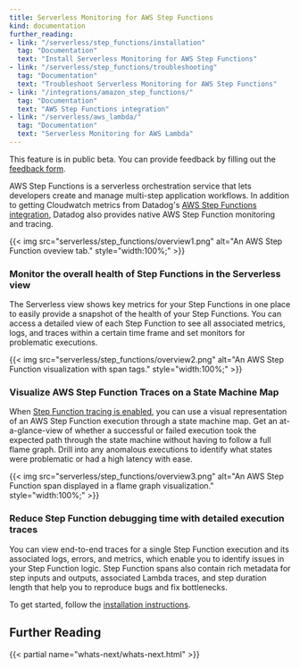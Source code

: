 ```yaml
---
title: Serverless Monitoring for AWS Step Functions
kind: documentation
further_reading:
- link: "/serverless/step_functions/installation"
  tag: "Documentation"
  text: "Install Serverless Monitoring for AWS Step Functions"
- link: "/serverless/step_functions/troubleshooting"
  tag: "Documentation"
  text: "Troubleshoot Serverless Monitoring for AWS Step Functions"
- link: "/integrations/amazon_step_functions/"
  tag: "Documentation"
  text: "AWS Step Functions integration"
- link: "/serverless/aws_lambda/"
  tag: "Documentation"
  text: "Serverless Monitoring for AWS Lambda"
---
```

<div class="alert alert-warning">This feature is in public beta. You can provide feedback by filling out the <a href="https://docs.google.com/forms/d/e/1FAIpQLSe9BZIxSt4XMKsjZ2xnZCSEGDWbWw75-zMNM6yy3c3QzHx9hg/viewform?usp=sf_link">feedback form</a>.</div>

AWS Step Functions is a serverless orchestration service that lets developers create and manage multi-step application workflows. In addition to getting Cloudwatch metrics from Datadog's [AWS Step Functions integration][2], Datadog also provides native AWS Step Function monitoring and tracing.

{{< img src="serverless/step_functions/overview1.png" alt="An AWS Step Function oveview tab." style="width:100%;" >}}

### Monitor the overall health of Step Functions in the Serverless view
The Serverless view shows key metrics for your Step Functions in one place to easily provide a snapshot of the health of your Step Functions. You can access a detailed view of each Step Function to see all associated metrics, logs, and traces within a certain time frame and set monitors for problematic executions. 

{{< img src="serverless/step_functions/overview2.png" alt="An AWS Step Function visualization with span tags." style="width:100%;" >}}


###  Visualize AWS Step Function Traces on a State Machine Map
When [Step Function tracing is enabled][1], you can use a visual representation of an AWS Step Function execution through a state machine map. Get an at-a-glance-view of whether a successful or failed execution took the expected path through the state machine without having to follow a full flame graph. Drill into any anomalous executions to identify what states were problematic or had a high latency with ease.

{{< img src="serverless/step_functions/overview3.png" alt="An AWS Step Function span displayed in a flame graph visualization." style="width:100%;" >}}


### Reduce Step Function debugging time with detailed execution traces
You can view end-to-end traces for a single Step Function execution and its associated logs, errors, and metrics, which enable you to identify issues in your Step Function logic. Step Function spans also contain rich metadata for step inputs and outputs, associated Lambda traces, and step duration length that help you to reproduce bugs and fix bottlenecks.

To get started, follow the [installation instructions][1].

## Further Reading

{{< partial name="whats-next/whats-next.html" >}}

[1]: /serverless/step_functions/installation
[2]: /integrations/amazon_step_functions/
